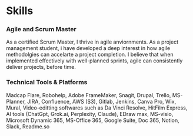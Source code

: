 # Skills
### Agile and Scrum Master
  As a certified Scrum Master, I thrive in agile anviornments. As a project management student, i have developed a deep interest in how agile methodolgies can accelarte a project completion. I believe that when implemented effectively with well-planned sprints, agile can consistently deliver projects, before time.
### Technical Tools & Platforms
  Madcap Flare, Robohelp, Adobe FrameMaker, Snagit, Drupal, Trello, MS-Planner, JIRA, Confluence, AWS (S3), Gitlab, Jenkins, Canva Pro, Wix, Mural, Video-editting softwares such as Da Vinci Resolve, HitFilm Express, AI tools (ChatGpt, Grok.ai, Perplexity, Claude), EDraw max, MS-visio, Microsoft Dynamic 365, MS-Office 365, Google Suite, Doc 365, Notion, Slack, Readme.so
